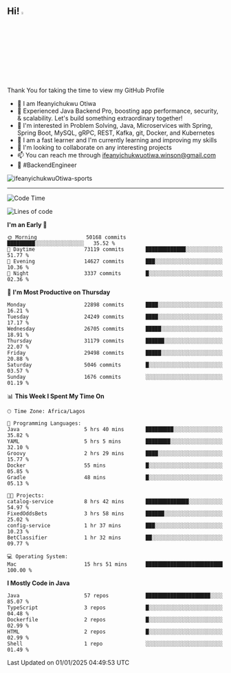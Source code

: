 <!-- BLOG-POST-LIST:START --><!-- BLOG-POST-LIST:END -->

## Hi! <img src="https://media.giphy.com/media/hvRJCLFzcasrR4ia7z/giphy.gif" width="4%"> 

Thank You for taking the time to view my GitHub Profile

- 👋 I am Ifeanyichukwu Otiwa
- 🚀 Experienced Java Backend Pro, boosting app performance, security, & scalability. Let's build something extraordinary together!
- 👀 I'm interested in Problem Solving, Java, Microservices with Spring, Spring Boot, MySQL, gRPC, REST, Kafka, git, Docker, and Kubernetes
- 🌱 I am a fast learner and I'm currently learning and improving my skills
- 💞️ I'm looking to collaborate on any interesting projects
- 📫 You can reach me through ifeanyichukwuotiwa.winson@gmail.com
- 🚀 #BackendEngineer

<p align="left" marginTop="10px"> <img src="https://komarev.com/ghpvc/?username=ifeanyichukwuOtiwa-sports&label=Profile%20views&color=0e75b6&style=for-the-badge" alt="ifeanyichukwuOtiwa-sports" /> </p>

***

<!--START_SECTION:waka-->
![Code Time](http://img.shields.io/badge/Code%20Time-3%2C267%20hrs%203%20mins-blue)

![Lines of code](https://img.shields.io/badge/From%20Hello%20World%20I%27ve%20Written-34.7%20million%20lines%20of%20code-blue)

**I'm an Early 🐤** 

```text
🌞 Morning                50168 commits       █████████░░░░░░░░░░░░░░░░   35.52 % 
🌆 Daytime                73119 commits       █████████████░░░░░░░░░░░░   51.77 % 
🌃 Evening                14627 commits       ███░░░░░░░░░░░░░░░░░░░░░░   10.36 % 
🌙 Night                  3337 commits        █░░░░░░░░░░░░░░░░░░░░░░░░   02.36 % 
```
📅 **I'm Most Productive on Thursday** 

```text
Monday                   22898 commits       ████░░░░░░░░░░░░░░░░░░░░░   16.21 % 
Tuesday                  24249 commits       ████░░░░░░░░░░░░░░░░░░░░░   17.17 % 
Wednesday                26705 commits       █████░░░░░░░░░░░░░░░░░░░░   18.91 % 
Thursday                 31179 commits       ██████░░░░░░░░░░░░░░░░░░░   22.07 % 
Friday                   29498 commits       █████░░░░░░░░░░░░░░░░░░░░   20.88 % 
Saturday                 5046 commits        █░░░░░░░░░░░░░░░░░░░░░░░░   03.57 % 
Sunday                   1676 commits        ░░░░░░░░░░░░░░░░░░░░░░░░░   01.19 % 
```


📊 **This Week I Spent My Time On** 

```text
🕑︎ Time Zone: Africa/Lagos

💬 Programming Languages: 
Java                     5 hrs 40 mins       █████████░░░░░░░░░░░░░░░░   35.82 % 
YAML                     5 hrs 5 mins        ████████░░░░░░░░░░░░░░░░░   32.10 % 
Groovy                   2 hrs 29 mins       ████░░░░░░░░░░░░░░░░░░░░░   15.77 % 
Docker                   55 mins             █░░░░░░░░░░░░░░░░░░░░░░░░   05.85 % 
Gradle                   48 mins             █░░░░░░░░░░░░░░░░░░░░░░░░   05.13 % 

🐱‍💻 Projects: 
catalog-service          8 hrs 42 mins       ██████████████░░░░░░░░░░░   54.97 % 
FixedOddsBets            3 hrs 58 mins       ██████░░░░░░░░░░░░░░░░░░░   25.02 % 
config-service           1 hr 37 mins        ███░░░░░░░░░░░░░░░░░░░░░░   10.23 % 
BetClassifier            1 hr 32 mins        ██░░░░░░░░░░░░░░░░░░░░░░░   09.77 % 

💻 Operating System: 
Mac                      15 hrs 51 mins      █████████████████████████   100.00 % 
```

**I Mostly Code in Java** 

```text
Java                     57 repos            █████████████████████░░░░   85.07 % 
TypeScript               3 repos             █░░░░░░░░░░░░░░░░░░░░░░░░   04.48 % 
Dockerfile               2 repos             █░░░░░░░░░░░░░░░░░░░░░░░░   02.99 % 
HTML                     2 repos             █░░░░░░░░░░░░░░░░░░░░░░░░   02.99 % 
Shell                    1 repo              ░░░░░░░░░░░░░░░░░░░░░░░░░   01.49 % 
```




 Last Updated on 01/01/2025 04:49:53 UTC
<!--END_SECTION:waka-->

<!--
<p align="center">
![trophy](https://github-profile-trophy.vercel.app/?username=ifeanyichukwuOtiwa-sports&theme=onedark) (https://github.com/ryo-ma/github-profile-trophy)
</p>
-->

<!---
ifeanyi-otiwa/ifeanyi-otiwa is a ✨ special ✨ repository because its `README.md` (this file) appears on your GitHub profile.
You can click the Preview link to take a look at your changes.
--->
